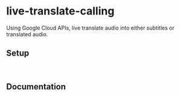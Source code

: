 # live-translate-calling

Using Google Cloud APIs, live translate audio into either subtitles or translated audio.

## Setup

&nbsp;

## Documentation

&nbsp;
